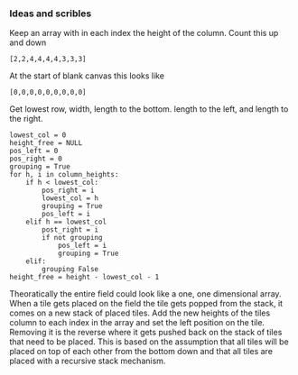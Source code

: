 ### Ideas and scribles
Keep an array with in each index the height of the column. Count this up and down
```
[2,2,4,4,4,4,3,3,3]
```

At the start of blank canvas this looks like
```
[0,0,0,0,0,0,0,0,0]
```

Get lowest row, width, length to the bottom. length to the left, and length to the right.
```
lowest_col = 0
height_free = NULL
pos_left = 0
pos_right = 0
grouping = True
for h, i in column_heights:
	if h < lowest_col:
		pos_right = i
		lowest_col = h
		grouping = True
		pos_left = i
	elif h == lowest_col
		post_right = i
		if not grouping
			pos_left = i
			grouping = True
	elif:
		grouping False
height_free = height - lowest_col - 1
```

Theoratically the entire field could look like a one, one dimensional array. When a tile gets placed on the field the tile gets popped from the stack, it comes on a new stack of placed tiles. Add the new heights of the tiles column to each index in the array and set the left position on the tile. Removing it is the reverse where it gets pushed back on the stack of tiles that need to be placed.
This is based on the assumption that all tiles will be placed on top of each other from the bottom down and that all tiles are placed with a recursive stack mechanism.
